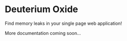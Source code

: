 # Deuterium Oxide

Find memory leaks in your single page web application!

More documentation coming soon...
